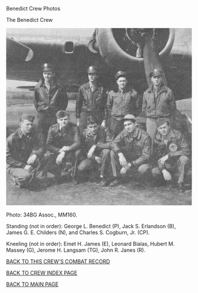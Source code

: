 
Benedict Crew Photos






 




The Benedict Crew  
  

![](Benedict.jpg)  

Photo: 34BG Assoc., MM160.  

Standing (not in order): George L. Benedict (P), Jack S. Erlandson (B), James G. E. Childers (N), and Charles S. Cogburn, Jr. (CP).  

Kneeling (not in order): Emet H. James (E), Leonard Bialas, Hubert M. Massey (G), Jerome H. Langsam (TG), John R. Janes (R).
  
  

[BACK TO THIS CREW'S COMBAT RECORD](crews/Benedict.md)  

[BACK TO CREW INDEX PAGE](000crews.md)  

[BACK TO MAIN PAGE](index.html)


